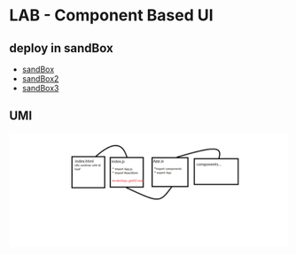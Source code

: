 # LAB - Component Based UI

## deploy in sandBox
- [sandBox](https://epv75.csb.app/)
- [sandBox2](https://wemzx.csb.app/)
- [sandBox3](https://s6r09.csb.app/)


## UMI

![umi](lab26.png)